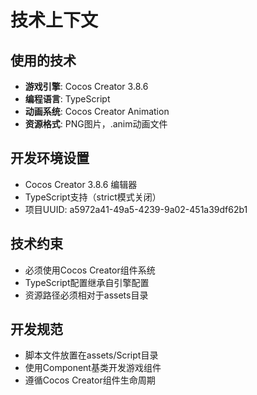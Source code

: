 # 技术上下文

## 使用的技术
- **游戏引擎**: Cocos Creator 3.8.6
- **编程语言**: TypeScript
- **动画系统**: Cocos Creator Animation
- **资源格式**: PNG图片，.anim动画文件

## 开发环境设置
- Cocos Creator 3.8.6 编辑器
- TypeScript支持（strict模式关闭）
- 项目UUID: a5972a41-49a5-4239-9a02-451a39df62b1

## 技术约束
- 必须使用Cocos Creator组件系统
- TypeScript配置继承自引擎配置
- 资源路径必须相对于assets目录

## 开发规范
- 脚本文件放置在assets/Script目录
- 使用Component基类开发游戏组件
- 遵循Cocos Creator组件生命周期 